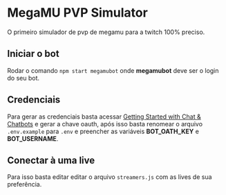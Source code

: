 # MegaMU PVP Simulator

O primeiro simulador de pvp de megamu para a twitch 100% preciso.

## Iniciar o bot

Rodar o comando `npm start megamubot` onde **megamubot** deve ser o login do seu bot.

## Credenciais

Para gerar as credenciais basta acessar [Getting Started with Chat & Chatbots](https://dev.twitch.tv/docs/irc#privmsg-twitch-tags) e gerar a chave oauth, após isso basta renomear o arquivo `.env.example` para `.env` e preencher as variáveis **BOT_OATH_KEY** e **BOT_USERNAME**.

## Conectar à uma live

Para isso basta editar editar o arquivo `streamers.js` com as lives de sua preferência.
